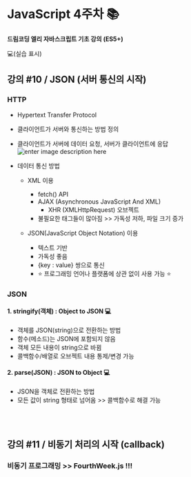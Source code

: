 # JavaScript 4주차 📚

**드림코딩 엘리 자바스크립트 기초 강의 (ES5+)**

💻(실습 표시)

## 강의 #10 / JSON (서버 통신의 시작)

### HTTP

- Hypertext Transfer Protocol
- 클라이언트가 서버와 통신하는 방법 정의
- 클라이언트가 서버에 데이터 요청, 서버가 클라이언트에 응답
  <br>
  ![enter image description here](https://media.vlpt.us/images/sehy/post/e8a57fad-3178-4e0f-ac84-c60199461da2/image.png)

- 데이터 통신 방법

  - XML 이용

    - fetch() API
    - AJAX (Asynchronous JavaScript And XML)
      - XHR (XMLHttpRequest) 오브젝트
    - 불필요한 태그들이 많아짐 >> 가독성 저하, 파일 크기 증가

  - JSON(JavaScript Object Notation) 이용
    - 텍스트 기반
    - 가독성 좋음
    - {key : value} 쌍으로 통신
    - ⭐ 프로그래밍 언어나 플랫폼에 상관 없이 사용 가능 ⭐

### JSON

#### 1. stringify(객체) : Object to JSON 💻

- 객체를 JSON(string)으로 전환하는 방법
- 함수(메소드)는 JSON에 포함되지 않음
- 객체 모든 내용이 string으로 바뀜
- 콜백함수/배열로 오브젝트 내용 통제/변경 가능

#### 2. parse(JSON) : JSON to Object 💻

- JSON을 객체로 전환하는 방법
- 모든 값이 string 형태로 넘어옴 >> 콜백함수로 해결 가능

<br><br>

## 강의 #11 / 비동기 처리의 시작 (callback)

### 비동기 프로그래밍 >> FourthWeek.js !!!
